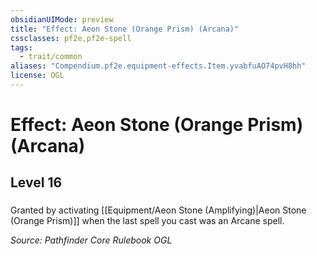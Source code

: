 ```yaml
---
obsidianUIMode: preview
title: "Effect: Aeon Stone (Orange Prism) (Arcana)"
cssclasses: pf2e,pf2e-spell
tags:
  - trait/common
aliases: "Compendium.pf2e.equipment-effects.Item.yvabfuAO74pvH8hh"
license: OGL
---
```

# Effect: Aeon Stone (Orange Prism) (Arcana)
## Level 16
### 






Granted by activating [[Equipment/Aeon Stone (Amplifying)|Aeon Stone (Orange Prism)]] when the last spell you cast was an Arcane spell.

*Source: Pathfinder Core Rulebook*
*OGL*